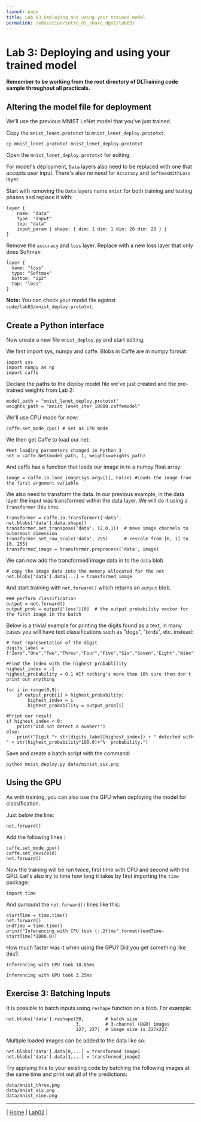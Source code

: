 ```yaml
---
layout: page
title: Lab 03 Deploying and using your trained model
permalink: /education/intro_dl_sharc_dgx1/lab03/
---
```


# Lab 3: Deploying and using your trained model #

**Remember to be working from the root directory of DLTraining code sample throughout all practicals.**

## Altering the model file for deployment ##
We'll use the previous MNIST LeNet model that you've just trained.

Copy the `mnist_lenet.prototxt` to `mnist_lenet_deploy.prototxt`.

```
cp mnist_lenet.prototxt mnist_lenet_deploy.prototxt
```

Open the `mnist_lenet_deploy.prototxt` for editing.

For model's deployment, `Data` layers also need to be replaced with one that accepts user input. There's also no need for `Accuracy` and `SoftmaxWithLoss` layer.

Start with removing the `Data` layers name `mnist` for both training and testing phases and replace it with:

```
layer {
    name: "data"
    type: "Input"
    top: "data"
    input_param { shape: { dim: 1 dim: 1 dim: 28 dim: 28 } }
}
```

Remove the `accuracy` and `loss` layer. Replace with a new loss layer that only does Softmax:

```
layer {
  name: "loss"
  type: "Softmax"
  bottom: "ip2"
  top: "loss"
}
```

**Note:** You can check your model file against `code/lab03/mnist_deploy.prototxt`.

## Create a Python interface ##

Now create a new file `mnist_deploy.py` and start editing.

We first import sys, numpy and caffe. Blobs in Caffe are in numpy format:

```
import sys
import numpy as np
import caffe
```

Declare the paths to the deploy model file we've just created and the pre-trained weights from Lab 2:

```
model_path = "mnist_lenet_deploy.prototxt"
weights_path = "mnist_lenet_iter_10000.caffemodel"
```

We'll use CPU mode for now:

```
caffe.set_mode_cpu() # Set as CPU mode
```

We then get Caffe to load our net:

```
#Net loading parameters changed in Python 3
net = caffe.Net(model_path, 1, weights=weights_path)
```

And caffe has a function that loads our image in to a numpy float array:

```
image = caffe.io.load_image(sys.argv[1], False) #Loads the image from the first argument variable
```

We also need to transform the data. In our previous example, in the data layer the input was transformed within the data layer. We will do it using a `Transformer` this time.

```
transformer = caffe.io.Transformer({'data': net.blobs['data'].data.shape})
transformer.set_transpose('data', (2,0,1))  # move image channels to outermost dimension
transformer.set_raw_scale('data', 255)      # rescale from [0, 1] to [0, 255]
transformed_image = transformer.preprocess('data', image)
```

We can now add the transformed image data in to the `data` blob

```
# copy the image data into the memory allocated for the net
net.blobs['data'].data[...] = transformed_image
```

And start training with `net.forward()` which returns an `output` blob.

```
### perform classification
output = net.forward()
output_prob = output['loss'][0]  # the output probability vector for the first image in the batch
```

Below is a trivial example for printing the digits found as a text, in many cases you will have text classifications such as "dogs", "birds", etc. instead:

```
# Text representation of the digit
digits_label = ["Zero","One","Two","Three","Four","Five","Six","Seven","Eight","Nine"]

#Find the index with the highest probablility
highest_index = -1
highest_probability = 0.1 #If nothing's more than 10% sure then don't print out anything

for i in range(0,9):
    if output_prob[i] > highest_probability:
        highest_index = i
        highest_probability = output_prob[i]

#Print our result
if highest_index < 0:
    print("Did not detect a number!")
else:
    print("Digit "+ str(digits_label[highest_index]) + " detected with " + str(highest_probability*100.0)+"%  probability.")
```

Save and create a batch script with the command:

```
python mnist_deploy.py data/minist_six.png
```


## Using the GPU ##

As with training, you can also use the GPU when deploying the model for classification.

Just below the line:

```
net.forward()
```

Add the following lines :

```
caffe.set_mode_gpu()
caffe.set_device(0)
net.forward()
```

Now the training will be run twice, first time with CPU and second with the GPU. Let's also try to time how long it takes by first importing the `time` package:

```
import time
```

And surround the `net.forward()` lines like this:

```
startTime = time.time()
net.forward()
endTime = time.time()
print("Inferencing with CPU took {:.2f}ms".format((endTime-startTime)*1000.0))
```

How much faster was it when using the GPU? Did you get something like this?:

```
Inferencing with CPU took 18.85ms

Inferencing with GPU took 3.25ms
```



## Exercise 3: Batching Inputs ##

It is possible to batch inputs using `reshape` function on a blob. For example:

```
net.blobs['data'].reshape(50,        # batch size
                          3,         # 3-channel (BGR) images
                          227, 227)  # image size is 227x227
```

Multiple loaded images can be added to the data like so:

```
net.blobs['data'].data[0,...] = transformed_image1
net.blobs['data'].data[1,...] = transformed_image2
```

Try applying this to your existing code by batching the following images at the same time and print out all of the predictions:

```
data/mnist_three.png
data/mnist_six.png
data/mnist_nine.png
```

---

&#124; [Home](../) &#124; [Lab02](../lab02) &#124;
